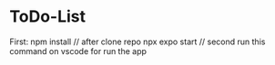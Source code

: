 # ToDo-List 
First: npm install // after clone repo
npx expo start // second run this command on vscode for run the app
